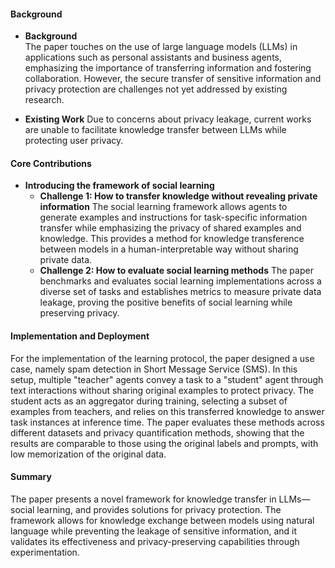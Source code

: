 #### Background
- **Background**       
The paper touches on the use of large language models (LLMs) in applications such as personal assistants and business agents, emphasizing the importance of transferring information and fostering collaboration. However, the secure transfer of sensitive information and privacy protection are challenges not yet addressed by existing research.

- **Existing Work**
Due to concerns about privacy leakage, current works are unable to facilitate knowledge transfer between LLMs while protecting user privacy.

#### Core Contributions
  - **Introducing the framework of social learning**
    - **Challenge 1: How to transfer knowledge without revealing private information**
      The social learning framework allows agents to generate examples and instructions for task-specific information transfer while emphasizing the privacy of shared examples and knowledge. This provides a method for knowledge transference between models in a human-interpretable way without sharing private data.
    - **Challenge 2: How to evaluate social learning methods**
      The paper benchmarks and evaluates social learning implementations across a diverse set of tasks and establishes metrics to measure private data leakage, proving the positive benefits of social learning while preserving privacy.
    
#### Implementation and Deployment
For the implementation of the learning protocol, the paper designed a use case, namely spam detection in Short Message Service (SMS). In this setup, multiple "teacher" agents convey a task to a "student" agent through text interactions without sharing original examples to protect privacy. The student acts as an aggregator during training, selecting a subset of examples from teachers, and relies on this transferred knowledge to answer task instances at inference time. The paper evaluates these methods across different datasets and privacy quantification methods, showing that the results are comparable to those using the original labels and prompts, with low memorization of the original data.

#### Summary
The paper presents a novel framework for knowledge transfer in LLMs—social learning, and provides solutions for privacy protection. The framework allows for knowledge exchange between models using natural language while preventing the leakage of sensitive information, and it validates its effectiveness and privacy-preserving capabilities through experimentation.